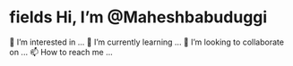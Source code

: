 # fields Hi, I’m @Maheshbabuduggi
👀 I’m interested in ...
🌱 I’m currently learning ...
💞️ I’m looking to collaborate on ...
📫 How to reach me ...
